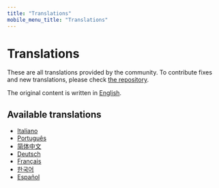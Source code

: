 ```yaml
---
title: "Translations"
mobile_menu_title: "Translations"
---
```


# Translations
These are all translations provided by the community. To contribute fixes and new translations, please check [the repository](https://github.com/ziglang/www.ziglang.org/).

The original content is written in [English](/).

## Available translations

- [Italiano](../it/)
- [Português](../pt/)
- [简体中文](../zh/)
- [Deutsch](../de/)
- [Français](../fr/)
- [한국어](../ko/)
- [Español](../es/)